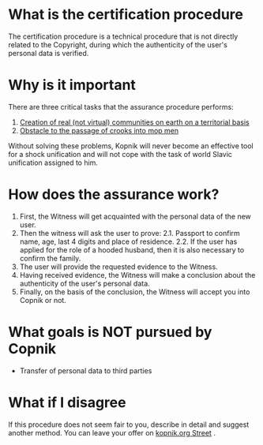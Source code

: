 # What is the certification procedure

The certification procedure is a technical procedure that is not directly related to the Copyright, during which the authenticity of the user's personal data is verified.

# Why is it important

There are three critical tasks that the assurance procedure performs:

1. [Creation of real (not virtual) communities on earth on a territorial basis](why-placement.md)
2. [Obstacle to the passage of crooks into mop men](why-family.md)

Without solving these problems, Kopnik will never become an effective tool for a shock unification and will not cope with the task of world Slavic unification assigned to him.

# How does the assurance work?

1. First, the Witness will get acquainted with the personal data of the new user.
2. Then the witness will ask the user to prove: 2.1. Passport to confirm name, age, last 4 digits and place of residence. 2.2. If the user has applied for the role of a hooded husband, then it is also necessary to confirm the family.
3. The user will provide the requested evidence to the Witness.
4. Having received evidence, the Witness will make a conclusion about the authenticity of the user's personal data.
5. Finally, on the basis of the conclusion, the Witness will accept you into Copnik or not.

# What goals is NOT pursued by Copnik

- Transfer of personal data to third parties

# What if I disagree

If this procedure does not seem fair to you, describe in detail and suggest another method. You can leave your offer on [kopnik.org Street](https://vk.me/join/gPg9/g6wjgknBe034BdDdOdcjvU1MtJKZ7o=) .

